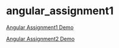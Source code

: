 # angular_assignment1


<a href='https://aashish-rawat.github.io/aashish_assign1/assignment1/'>Angular Assignment1 Demo</a>

<a href='https://aashish-rawat.github.io/aashish_assign1/assignment2/'>Angular Assignment2 Demo</a>
